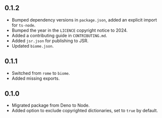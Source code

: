 ## 0.1.2

- Bumped dependency versions in `package.json`, added an explicit import for `ts-node`.
- Bumped the year in the `LICENCE` copyright notice to 2024.
- Added a contributing guide in `CONTRIBUTING.md`.
- Added `jsr.json` for publishing to JSR.
- Updated `biome.json`.

## 0.1.1

- Switched from `rome` to `biome`.
- Added missing exports.

## 0.1.0

- Migrated package from Deno to Node.
- Added option to exclude copyrighted dictionaries, set to `true` by default.
